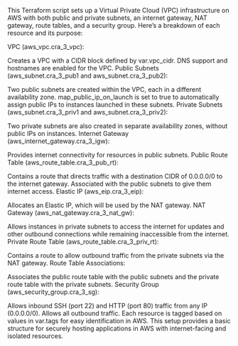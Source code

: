 This Terraform script sets up a Virtual Private Cloud (VPC) infrastructure on AWS with both public and private subnets, an internet gateway, NAT gateway, route tables, and a security group. Here’s a breakdown of each resource and its purpose:

VPC (aws_vpc.cra_3_vpc):

Creates a VPC with a CIDR block defined by var.vpc_cidr.
DNS support and hostnames are enabled for the VPC.
Public Subnets (aws_subnet.cra_3_pub1 and aws_subnet.cra_3_pub2):

Two public subnets are created within the VPC, each in a different availability zone.
map_public_ip_on_launch is set to true to automatically assign public IPs to instances launched in these subnets.
Private Subnets (aws_subnet.cra_3_priv1 and aws_subnet.cra_3_priv2):

Two private subnets are also created in separate availability zones, without public IPs on instances.
Internet Gateway (aws_internet_gateway.cra_3_igw):

Provides internet connectivity for resources in public subnets.
Public Route Table (aws_route_table.cra_3_pub_rt):

Contains a route that directs traffic with a destination CIDR of 0.0.0.0/0 to the internet gateway.
Associated with the public subnets to give them internet access.
Elastic IP (aws_eip.cra_3_eip):

Allocates an Elastic IP, which will be used by the NAT gateway.
NAT Gateway (aws_nat_gateway.cra_3_nat_gw):

Allows instances in private subnets to access the internet for updates and other outbound connections while remaining inaccessible from the internet.
Private Route Table (aws_route_table.cra_3_priv_rt):

Contains a route to allow outbound traffic from the private subnets via the NAT gateway.
Route Table Associations:

Associates the public route table with the public subnets and the private route table with the private subnets.
Security Group (aws_security_group.cra_3_sg):

Allows inbound SSH (port 22) and HTTP (port 80) traffic from any IP (0.0.0.0/0).
Allows all outbound traffic.
Each resource is tagged based on values in var.tags for easy identification in AWS. This setup provides a basic structure for securely hosting applications in AWS with internet-facing and isolated resources.
